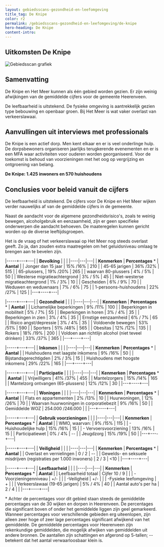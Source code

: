 ```yaml
---
layout: gebiedsscans-gezondheid-en-leefomgeving
title_tag: De Knipe
color: r2
permalink: /gebiedsscans-gezondheid-en-leefomgeving/de-knipe
hero-heading: De Knipe
content-intro:
---
```

## Uitkomsten De Knipe

![Gebiedsscan grafiek](/uploads/Grafieken_Gebiedsscans_Dorpen-04.png)

## Samenvatting
De Knipe en Het Meer kunnen als één gebied worden gezien. Er zijn weinig afwijkingen van de gemiddelde cijfers voor de gemeente Heerenveen.

De  leefbaarheid is uitstekend. De fysieke omgeving is aantrekkelijk gezien type bebouwing en openbaar groen. Bij Het Meer is wat vaker overlast van verkeerslawaai.

## Aanvullingen uit interviews met professionals
De Knipe is een actief dorp. Men kent elkaar en er is veel onderlinge hulp. De dorpsbewoners organiseren jaarlijks terugkerende evenementen en er is een MFA waar activiteiten voor ouderen worden georganiseerd. Voor de toekomst is behoud van voorzieningen met het oog op vergrijzing en ontgroening van belang.



**De Knipe: 1.425 inwoners en 570 huishoudens**


## Conclusies voor beleid vanuit de cijfers
De leefbaarheid is uitstekend. De cijfers voor De Knipe en Het Meer wijken verder nauwelijks af van de gemiddelde cijfers in de gemeente.

Naast de aandacht  voor de algemene gezondheidsrisico's, zoals te weinig bewegen, alcoholgebruik  en eenzaamheid, zijn er geen specifieke onderwerpen die aandacht behoeven. De maateregelen kunnen gericht worden op de diverse leeftijdsgroepen.

Het is  de vraag of het verkeerslawaai op Het Meer nog steeds overlast geeft. Zo ja, dan zouden extra maatregelen om het geluidsniveau omlaag te brengen aan te bevelen zijn.


|-----+---+---|
|  **Bevolking**  |  |    |
|----|---|---|
| **Kenmerken**  | **Percentages** * | **Aantal** |
| Jonger dan 15 jaar                                  | 15% /16% | 210 |
| 45-65 jarigen                                       | 36% /32% | 515 |
| 65-plussers,                                        | 19% /20% | 265 |
| waarvan 80-plussers                                 | 4% / 5% | 50 |
| Westerse migratieachtergrond                        | 3% / 5% | 45 |
| Niet-westerse migratieachtergrond                   | 1% / 3% | 10 |
| Gescheiden                                          | 6% / 9% | 70 |
| Weduwen en weduwnaars                               | 7% / 6% | 75 |
| 1-persoons-huishoudens                              | 22% /27%  | 125 |
|---+----+---|

|-----+---+---|
| **Gezondheid** |     |     |
|----|---|---|
| **Kenmerken** | **Percentages** * | **Aantal** |
| Lichamelijke beperkingen                            |  9% /11%    |  100   |
| Beperkingen in mobiliteit                           |  5% / 7%   |  55   |
| Beperkingen in horen                                |  3% / 4%   |  35   |
| Beperkingen in zien                                 |  3% / 4%   |  35   |
| Ernstige eenzaamheid                                |  6% / 7%   |  65   |
| Risico angst/depressie                              |  3% / 4%   |  35   |
| Voldoende bewegen                                   |  53% /51%   |  590   |
| Sporters                                            |  51% /48%   |  565   |
| Obesitas                                            |  12% /12%   |  135   |
| Rokers                                              |  18% /19%   |  200   |
| Voldoen aan richtlijn alcohol (niet teveel drinken) |  33% /37%   |  365   |
|---+----+---|

|-----+---+---|
| **Inkomen** |     |     |
|----|---|---|
| **Kenmerken**    | **Percentages** * | **Aantal** |
| Huishoudens met laagste inkomens                    |  9% /16%      |   50      |
| Bijstandsgerechtigden                               |  2% / 3%      |   15      |
| Huishoudens met hoogste inkomens                    |  29% /22%      |   165      |
|---+----+---|

|-----+---+---|
| **Participatie** |     |     |
|----|---|---|
| **Kenmerken**  | **Percentages** * | **Aantal** |
| Vrijwilligers                                       |  41% /37%     |   455      |
| Mantelzorgers                                       |  15% /14%     |   165      |
| Mantelzorg ontvangen (65-plussers)                  |  12% /12%     |   30      |
|---+----+---|

|-----+---+---|
| **Woningen** |     |     |
|----|---|---|
| **Kenmerken** | **Percentages** * | **Aantal** |
| Flats en appartementen                              | 2% /13% |  10 |
| Huurwoningen,                                       | 12% /26% |  70 |
| Waarvan huurwoningen in corporatiebezit             | 9% /16% |  50 |
| Gemiddelde WOZ                                      | 254.000 /246.000 |      |
|---+----+---|

|-----+---+---|
| **Gebruik voorzieningen** |     |     |
|----|---|---|
| **Kenmerken** | **Percentages** * | **Aantal** |
| WMO, waarvan:                                       | 9% /15% | 115 |
| - Huishoudelijke hulp                                 | 15% /16% | 15 |
| - Vervoersvoorziening                                 | 13% /16% | 15 |
| Participatiewet                                     | 0% / 4% | -- |
| Jeugdzorg                                           | 15% /19% | 50 |
|---+----+---|

|-----+---+---|
| **Veiligheid** |     |     |
|----|---|---|
| **Kenmerken** | **Percentages** * | **Aantal** |
| Overlast en vernielingen                                           | 0 / 2 | -- |
| Gewelds- en seksuele misdrijven (registraties per 1.000 inwoners)  | 2 / 3 | <10 |
|---+----+---|

|-----+---+---|
| **Leefbaarheid** |     |     |
|----|---|---|
| **Kenmerken** | **Percentages** * | **Aantal** |
| Leefbaarheid totaal                                | Cijfer 10 / 9 |                     |
| -Voorzieningenniveau                               | +/- |                     |
| -Veiligheid                                        | +/- |  |
| -Fysieke leefomgeving                              | + |                     |
| Verkeerslawaai (19-65 jarigen)                     | 5% / 4% |        40             |
| Aantal auto's per ha                               | 2 / 4 |                     |
|---+----+---|

\* Achter de percentages voor dit gebied staan steeds de gemiddelde percentages van de 30 wijken en dorpen in Heerenveen. De percentages die significant boven of onder het gemiddelde liggen zijn geel gemarkeerd. Wanneer percentages voor verschillende gebieden erg uiteenlopen, zijn alleen zeer hoge of zeer lage percentages significant afwijkend van het gemiddelde. De gemiddelde percentages voor Heerenveen zijn rekenkundige gemiddelden, die mogelijk afwijken van gemiddelden uit andere bronnen. De aantallen zijn schattingen en afgerond op 5-tallen; -- betekent dat het aantal verwaarloosbaar klein is.
